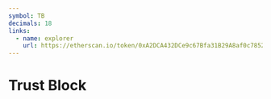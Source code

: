 ```yaml
---
symbol: TB
decimals: 18
links:
  - name: explorer
    url: https://etherscan.io/token/0xA2DCA432DCe9c67Bfa31B29A8af0c7852cFf4713
---
```


# Trust Block
